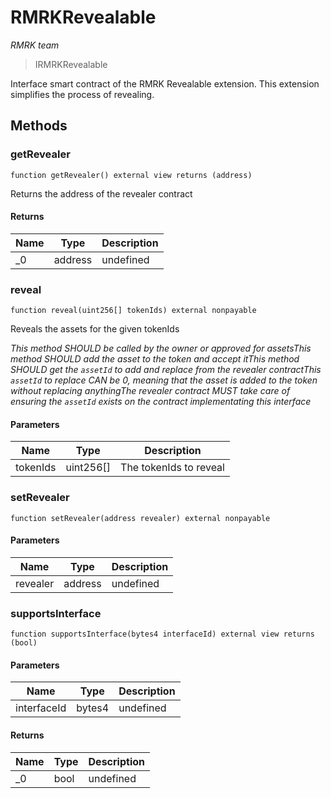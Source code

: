 # RMRKRevealable

*RMRK team*

> IRMRKRevealable

Interface smart contract of the RMRK Revealable extension. This extension simplifies the process of revealing.



## Methods

### getRevealer

```solidity
function getRevealer() external view returns (address)
```

Returns the address of the revealer contract




#### Returns

| Name | Type | Description |
|---|---|---|
| _0 | address | undefined |

### reveal

```solidity
function reveal(uint256[] tokenIds) external nonpayable
```

Reveals the assets for the given tokenIds

*This method SHOULD be called by the owner or approved for assetsThis method SHOULD add the asset to the token and accept itThis method SHOULD get the `assetId` to add and replace from the revealer contractThis `assetId` to replace CAN be 0, meaning that the asset is added to the token without replacing anythingThe revealer contract MUST take care of ensuring the `assetId` exists on the contract implementating this interface*

#### Parameters

| Name | Type | Description |
|---|---|---|
| tokenIds | uint256[] | The tokenIds to reveal |

### setRevealer

```solidity
function setRevealer(address revealer) external nonpayable
```





#### Parameters

| Name | Type | Description |
|---|---|---|
| revealer | address | undefined |

### supportsInterface

```solidity
function supportsInterface(bytes4 interfaceId) external view returns (bool)
```





#### Parameters

| Name | Type | Description |
|---|---|---|
| interfaceId | bytes4 | undefined |

#### Returns

| Name | Type | Description |
|---|---|---|
| _0 | bool | undefined |




